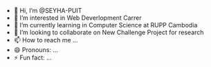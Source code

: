 - 👋 Hi, I’m @SEYHA-PUIT
- 👀 I’m interested in Web Deverlopment Carrer
- 🌱 I’m currently learning in Computer Science at RUPP Cambodia
- 💞️ I’m looking to collaborate on New Challenge Project for research
- 📫 How to reach me ...
- 😄 Pronouns: ...
- ⚡ Fun fact: ...

<!---
SEYHA-PUIT/SEYHA-PUIT is a ✨ special ✨ repository because its `README.md` (this file) appears on your GitHub profile.
You can click the Preview link to take a look at your changes.
--->
